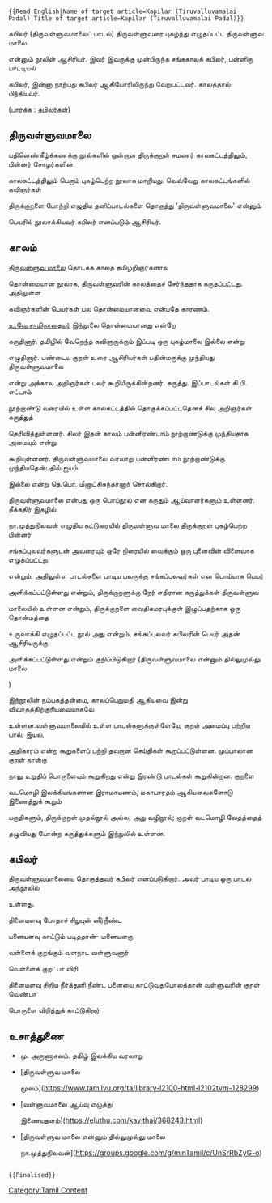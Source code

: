 ```{=mediawiki}
{{Read English|Name of target article=Kapilar (Tiruvalluvamalai Padal)|Title of target article=Kapilar (Tiruvalluvamalai Padal)}}
```
கபிலர் (திருவள்ளுவமாலைப் பாடல்) திருவள்ளுவரை புகழ்ந்து எழுதப்பட்ட திருவள்ளுவ மாலை
என்னும் நூலின் ஆசிரியர். இவர் இவருக்கு முன்பிருந்த சங்ககாலக் கபிலர், பன்னிரு பாட்டியல்
கபிலர், இன்னா நாற்பது கபிலர் ஆகியோரிலிருந்து வேறுபட்டவர். காலத்தால் பிந்தியவர்.

(பார்க்க : [கபிலர்கள்](கபிலர்கள் "wikilink"))

## திருவள்ளுவமாலை

பதினெண்கீழ்க்கணக்கு நூல்களில் ஒன்றான திருக்குறள் சமணர் காலகட்டத்திலும், பின்னர் சோழர்களின்
காலகட்டத்திலும் பெரும் புகழ்பெற்ற நூலாக மாறியது. வெவ்வேறு காலகட்டங்களில் கவிஞர்கள்
திருக்குறளை போற்றி எழுதிய தனிப்பாடல்களை தொகுத்து \'திருவள்ளுவமாலை\' என்னும்
பெயரில் நூலாக்கியவர் கபிலர் எனப்படும் ஆசிரியர்.

## காலம்

[திருவள்ளுவ மாலை](திருவள்ளுவ_மாலை "wikilink") தொடக்க காலத் தமிழறிஞர்களால்
தொன்மையான நூலாக, திருவள்ளுவரின் காலத்தைச் சேர்ந்ததாக கருதப்பட்டது. அதிலுள்ள
கவிஞர்களின் பெயர்கள் பல தொன்மையானவை என்பதே காரணம்.
[உ.வே.சாமிநாதையர்](உ.வே.சாமிநாதையர் "wikilink") இந்நூலை தொன்மையானது என்றே
கருதினார். தமிழில் வேறெந்த கவிஞருக்கும் இப்படி ஒரு புகழ்மாலை இல்லை என்று
எழுதினார். பண்டைய குறள் உரை ஆசிரியர்கள் பதின்மருக்கு முந்தியது திருவள்ளுவமாலை
என்று அக்கால அறிஞர்கள் பலர் கூறியிருக்கின்றனர். கருத்து. இப்பாடல்கள் கி.பி. எட்டாம்
நூற்றாண்டு வரையில் உள்ள காலகட்டத்தில் தொகுக்கப்பட்டதெனச் சில அறிஞர்கள் கருத்துத்
தெரிவித்துள்ளனர். சிலர் இதன் காலம் பன்னிரண்டாம் நூற்றாண்டுக்கு முந்தியதாக அமையும் என்று
கூறியுள்ளனர். திருவள்ளுவமாலை வரலாறு பன்னிரண்டாம் நூற்றாண்டுக்கு முந்தியதென்பதில் ஐயம்
இல்லை என்று தெ.பொ. மீனாட்சிசுந்தரனார் சொல்கிறார்.

திருவள்ளுவமாலை என்பது ஒரு பொய்நூல் என கருதும் ஆய்வாளர்களும் உள்ளனர். தீக்கதிர் இதழில்
நா.முத்துநிலவன் எழுதிய கட்டுரையில் திருவள்ளுவ மாலை திருக்குறள் புகழ்பெற்ற பின்னர்
சங்கப்புலவர்களுடன் அவரையும் ஒரே நிரையில் வைக்கும் ஒரு புனைவின் விளைவாக எழுதப்பட்டது
என்றும், அதிலுள்ள பாடல்களை பாடிய பலருக்கு சங்கப்புலவர்கள் என பொய்யாக பெயர்
அளிக்கப்பட்டுள்ளது என்றும், திருக்குறளுக்கு நேர் எதிரான கருத்துக்கள் திருவள்ளுவ
மாலையில் உள்ளன என்றும், திருக்குறளை வைதிகமரபுக்குள் இழுப்பதற்காக ஒரு தொன்மத்தை
உருவாக்கி எழுதப்பட்ட நூல் அது என்றும், சங்கப்புலவர் கபிலரின் பெயர் அதன் ஆசிரியருக்கு
அளிக்கப்பட்டுள்ளது என்றும் குறிப்பிடுகிறார் (திருவள்ளுவமாலை என்னும் தில்லுமுல்லு மாலை
)

இந்நூலின் நம்பகத்தன்மை, காலப்பெறுமதி ஆகியவை இன்று விவாதத்திற்குரியவையாகவே
உள்ளன.வள்ளுவமாலையில் உள்ள பாடல்களுக்குள்ளேயே, குறள் அமைப்பு பற்றிய பால், இயல்,
அதிகாரம் என்ற கூறுகளைப் பற்றி தவறான செய்திகள் கூறப்பட்டுள்ளன. முப்பாலான குறள் நான்கு
நாலு உறுதிப் பொருளையும் கூறுகிறது என்று இரண்டு பாடல்கள் கூறுகின்றன. குறளை
வடமொழி இலக்கியங்களான இராமாயணம், மகாபாரதம் ஆகியவைகளோடு இணைத்துக் கூறும்
பகுதிகளும், திருக்குறள் முதல்நூல் அல்ல; அது வழிநூல்; குறள் வடமொழி வேதத்தைத்
தழுவியது போன்ற கருத்துக்களும் இந்நுலில் உள்ளன.

## கபிலர்

திருவள்ளுவமாலையை தொகுத்தவர் கபிலர் எனப்படுகிறார். அவர் பாடிய ஒரு பாடல் அந்நூலில்
உள்ளது.

தினையளவு போதாச் சிறுபுன் னீர்நீண்ட

பனையளவு காட்டும் படிததான்- மனையளகு

வள்ளைக் குறங்கும் வளநாட வள்ளுவனார்

வெள்ளைக் குறட்பா விரி

தினையளவு சிறிய நீர்த்துளி நீண்ட பனையை காட்டுவதுபோலத்தான் வள்ளுவரின் குறள் வெண்பா
பொருளை விரித்துக் காட்டுகிறார்

## உசாத்துணை

-   மு. அருணாசலம். தமிழ் இலக்கிய வரலாறு
-   [திருவள்ளுவ மாலை
    மூலம்](https://www.tamilvu.org/ta/library-l2100-html-l2102tvm-128299)
-   [வள்ளுவமாலை ஆய்வு எழுத்து
    இணையதளம்](https://eluthu.com/kavithai/368243.html)
-   [திருவள்ளுவ மாலை என்னும் தில்லுமுல்லு மாலை
    நா.முத்துநிலவன்](https://groups.google.com/g/minTamil/c/UnSrRbZyG-o)

```{=mediawiki}
{{Finalised}}
```
[Category:Tamil Content](Category:Tamil_Content "wikilink")
